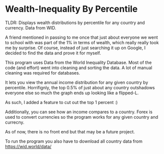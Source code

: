 # Wealth-Inequality By Percentile

TLDR: Displays wealth distributions by percentile for any country and currency. Data from WID.


A friend mentioned in passing to me once that just about everyone we went to school with was part of the 1% in terms of wealth, which really really took me by surprise.
Of course, instead of just searching it up on Google, I decided to find the data and prove it for myself. 


This program uses Data from the World Inequality Database. Most of the code (and effort) went into cleaning and sorting the data. A lot of manual cleaning was required for databases. 

It lets you view the annual income distribution for any given country by percentile. Horrifignly, the top 0.5% of just about any country outshadows everyone else so much the graph ends up looking like a flipped-L. 

As such, I added a feature to cut out the top 1 percent :)

Additionally, you can see how an income compares to a country. Forex is used to convert currencies so the program works for any given country and currecny.

As of now, there is no front end but that may be a future project. 



To run the program you also have to download all country data from https://wid.world/data/

